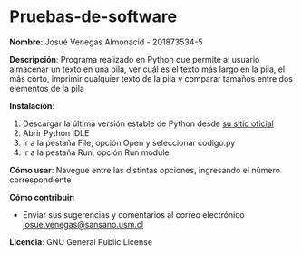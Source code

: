 # Pruebas-de-software
**Nombre**: Josué Venegas Almonacid - 201873534-5

**Descripción**: Programa realizado en Python que permite al usuario almacenar un texto en una pila, ver cuál es el texto más largo en la pila, el más corto, imprimir cualquier texto de la pila y comparar tamaños entre dos elementos de la pila

**Instalación**: 
1. Descargar la última versión estable de Python desde [su sitio oficial](https://www.python.org/downloads/)
2. Abrir Python IDLE
3. Ir a la pestaña File, opción Open y seleccionar codigo.py
4. Ir a la pestaña Run, opción Run module

**Cómo usar**: Navegue entre las distintas opciones, ingresando el número correspondiente

**Cómo contribuir**:
- Enviar sus sugerencias y comentarios al correo electrónico josue.venegas@sansano.usm.cl

**Licencia**: GNU General Public License

